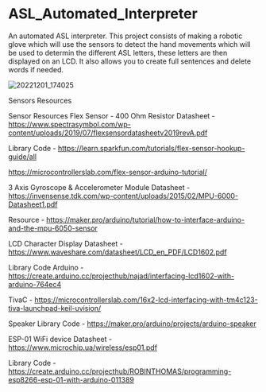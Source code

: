 # ASL_Automated_Interpreter
An automated ASL interpreter. This project consists of making a robotic glove  which will use the sensors to detect the hand movements which will be used to determin the different ASL letters, these letters are then displayed on an LCD. It also allows you to create full sentences and delete words if needed.





![20221201_174025](https://user-images.githubusercontent.com/37473732/205082313-40e51084-5e45-40e3-8f0b-22906a653fe9.jpg)


Sensors Resources

Sensor
Resources
Flex Sensor - 400 Ohm Resistor
Datasheet - https://www.spectrasymbol.com/wp-content/uploads/2019/07/flexsensordatasheetv2019revA.pdf

Library Code -
https://learn.sparkfun.com/tutorials/flex-sensor-hookup-guide/all


https://microcontrollerslab.com/flex-sensor-arduino-tutorial/


3 Axis Gyroscope & Accelerometer Module
Datasheet -
https://invensense.tdk.com/wp-content/uploads/2015/02/MPU-6000-Datasheet1.pdf

Resource -
https://maker.pro/arduino/tutorial/how-to-interface-arduino-and-the-mpu-6050-sensor


LCD Character Display
Datasheet - 
https://www.waveshare.com/datasheet/LCD_en_PDF/LCD1602.pdf

Library Code 
Arduino -
https://create.arduino.cc/projecthub/najad/interfacing-lcd1602-with-arduino-764ec4

TivaC -
https://microcontrollerslab.com/16x2-lcd-interfacing-with-tm4c123-tiva-launchpad-keil-uvision/


Speaker
Library Code -
https://maker.pro/arduino/projects/arduino-speaker


ESP-01 WiFi device
Datasheet - 
https://www.microchip.ua/wireless/esp01.pdf

Library Code - 
https://create.arduino.cc/projecthub/ROBINTHOMAS/programming-esp8266-esp-01-with-arduino-011389



